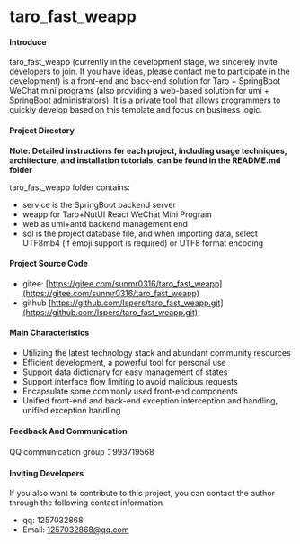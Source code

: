 # taro_fast_weapp

#### Introduce
taro_fast_weapp (currently in the development stage, we sincerely invite developers to join. If you have ideas, please contact me to participate in the development) is a front-end and back-end solution for Taro + SpringBoot WeChat mini programs (also providing a web-based solution for umi + SpringBoot administrators). It is a private tool that allows programmers to quickly develop based on this template and focus on business logic.

#### Project Directory
**Note: Detailed instructions for each project, including usage techniques, architecture, and installation tutorials, can be found in the README.md folder**

taro_fast_weapp folder contains:
- service is the SpringBoot backend server
- weapp for Taro+NutUI React WeChat Mini Program
- web as umi+antd backend management end
- sql is the project database file, and when importing data, select UTF8mb4 (if emoji support is required) or UTF8 format encoding

#### Project Source Code
- gitee: [https://gitee.com/sunmr0316/taro_fast_weapp](https://gitee.com/sunmr0316/taro_fast_weapp)
- github [https://github.com/Ispers/taro_fast_weapp.git](https://github.com/Ispers/taro_fast_weapp.git)

#### Main Characteristics
- Utilizing the latest technology stack and abundant community resources
- Efficient development, a powerful tool for personal use
- Support data dictionary for easy management of states
- Support interface flow limiting to avoid malicious requests
- Encapsulate some commonly used front-end components
- Unified front-end and back-end exception interception and handling, unified exception handling

#### Feedback And Communication
QQ communication group：993719568

#### Inviting Developers
If you also want to contribute to this project, you can contact the author through the following contact information
- qq: 1257032868
- Email: [1257032868@qq.com](1257032868@qq.com)
